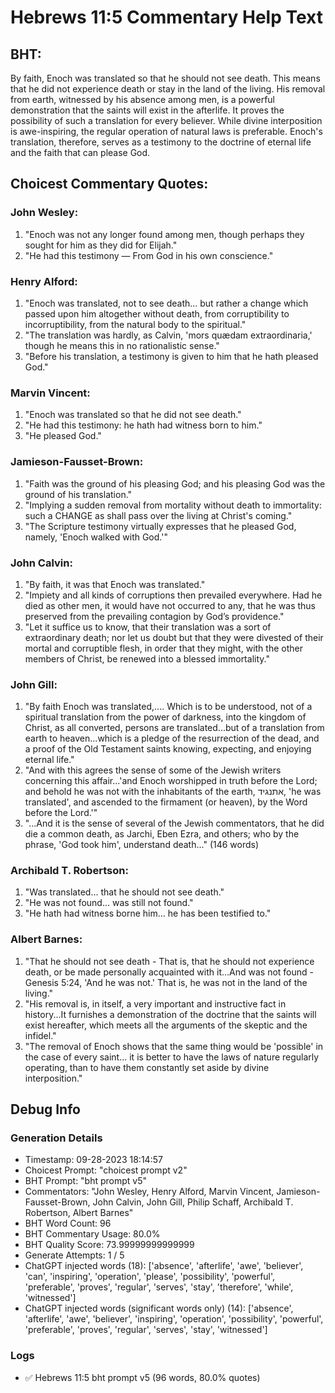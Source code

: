# Hebrews 11:5 Commentary Help Text

## BHT:
By faith, Enoch was translated so that he should not see death. This means that he did not experience death or stay in the land of the living. His removal from earth, witnessed by his absence among men, is a powerful demonstration that the saints will exist in the afterlife. It proves the possibility of such a translation for every believer. While divine interposition is awe-inspiring, the regular operation of natural laws is preferable. Enoch's translation, therefore, serves as a testimony to the doctrine of eternal life and the faith that can please God.

## Choicest Commentary Quotes:
### John Wesley:
1. "Enoch was not any longer found among men, though perhaps they sought for him as they did for Elijah." 
2. "He had this testimony — From God in his own conscience."

### Henry Alford:
1. "Enoch was translated, not to see death... but rather a change which passed upon him altogether without death, from corruptibility to incorruptibility, from the natural body to the spiritual." 
2. "The translation was hardly, as Calvin, 'mors quædam extraordinaria,' though he means this in no rationalistic sense." 
3. "Before his translation, a testimony is given to him that he hath pleased God."

### Marvin Vincent:
1. "Enoch was translated so that he did not see death."
2. "He had this testimony: he hath had witness born to him."
3. "He pleased God."

### Jamieson-Fausset-Brown:
1. "Faith was the ground of his pleasing God; and his pleasing God was the ground of his translation."
2. "Implying a sudden removal from mortality without death to immortality: such a CHANGE as shall pass over the living at Christ's coming."
3. "The Scripture testimony virtually expresses that he pleased God, namely, 'Enoch walked with God.'"

### John Calvin:
1. "By faith, it was that Enoch was translated."
2. "Impiety and all kinds of corruptions then prevailed everywhere. Had he died as other men, it would have not occurred to any, that he was thus preserved from the prevailing contagion by God’s providence."
3. "Let it suffice us to know, that their translation was a sort of extraordinary death; nor let us doubt but that they were divested of their mortal and corruptible flesh, in order that they might, with the other members of Christ, be renewed into a blessed immortality."

### John Gill:
1. "By faith Enoch was translated,.... Which is to be understood, not of a spiritual translation from the power of darkness, into the kingdom of Christ, as all converted, persons are translated...but of a translation from earth to heaven...which is a pledge of the resurrection of the dead, and a proof of the Old Testament saints knowing, expecting, and enjoying eternal life."
2. "And with this agrees the sense of some of the Jewish writers concerning this affair...'and Enoch worshipped in truth before the Lord; and behold he was not with the inhabitants of the earth, אתנגיד, 'he was translated', and ascended to the firmament (or heaven), by the Word before the Lord.'"
3. "...And it is the sense of several of the Jewish commentators, that he did die a common death, as Jarchi, Eben Ezra, and others; who by the phrase, 'God took him', understand death..." (146 words)

### Archibald T. Robertson:
1. "Was translated... that he should not see death." 
2. "He was not found... was still not found." 
3. "He hath had witness borne him... he has been testified to."

### Albert Barnes:
1. "That he should not see death - That is, that he should not experience death, or be made personally acquainted with it...And was not found - Genesis 5:24, 'And he was not.' That is, he was not in the land of the living."
2. "His removal is, in itself, a very important and instructive fact in history...It furnishes a demonstration of the doctrine that the saints will exist hereafter, which meets all the arguments of the skeptic and the infidel."
3. "The removal of Enoch shows that the same thing would be 'possible' in the case of every saint... it is better to have the laws of nature regularly operating, than to have them constantly set aside by divine interposition."


## Debug Info
### Generation Details
- Timestamp: 09-28-2023 18:14:57
- Choicest Prompt: "choicest prompt v2"
- BHT Prompt: "bht prompt v5"
- Commentators: "John Wesley, Henry Alford, Marvin Vincent, Jamieson-Fausset-Brown, John Calvin, John Gill, Philip Schaff, Archibald T. Robertson, Albert Barnes"
- BHT Word Count: 96
- BHT Commentary Usage: 80.0%
- BHT Quality Score: 73.99999999999999
- Generate Attempts: 1 / 5
- ChatGPT injected words (18):
	['absence', 'afterlife', 'awe', 'believer', 'can', 'inspiring', 'operation', 'please', 'possibility', 'powerful', 'preferable', 'proves', 'regular', 'serves', 'stay', 'therefore', 'while', 'witnessed']
- ChatGPT injected words (significant words only) (14):
	['absence', 'afterlife', 'awe', 'believer', 'inspiring', 'operation', 'possibility', 'powerful', 'preferable', 'proves', 'regular', 'serves', 'stay', 'witnessed']

### Logs
- ✅ Hebrews 11:5 bht prompt v5 (96 words, 80.0% quotes)